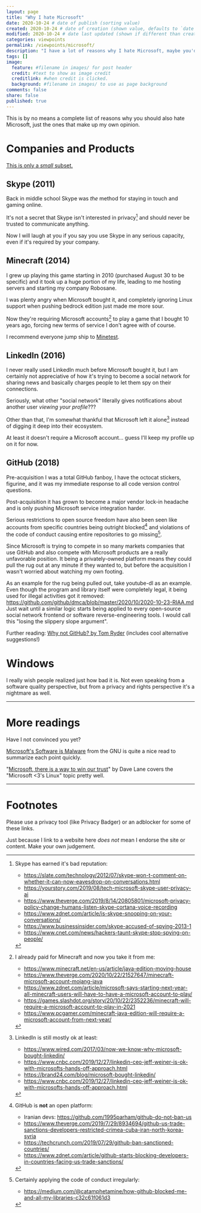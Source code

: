 ```yaml
---
layout: page
title: "Why I hate Microsoft"
date: 2020-10-24 # date of publish (sorting value)
created: 2020-10-24 # date of creation (shown value, defaults to `date`)
modified: 2020-10-24 # date last updated (shown if different than created)
categories: viewpoints
permalink: /viewpoints/microsoft/
description: "I have a lot of reasons why I hate Microsoft, maybe you'd care to read them?"
tags: []
image:
  feature: #filename in images/ for post header
  credit: #text to show as image credit
  creditlink: #when credit is clicked.
  background: #filename in images/ to use as page background
comments: false
share: false
published: true
---
```


This is by no means a complete list of reasons why you should also hate Microsoft, just the ones that make up my own opinion.

# Companies and Products

[This is only a *small* subset.](https://en.wikipedia.org/wiki/List_of_mergers_and_acquisitions_by_Microsoft)

## Skype (2011)

Back in middle school Skype was *the* method for staying in touch and gaming online.

It's not a secret that Skype isn't interested in privacy[^skype-privacy] and should never be trusted to communicate anything.

Now I will laugh at you if you say you use Skype in any serious capacity, even if it's required by your company.

## Minecraft (2014)

I grew up playing this game starting in 2010 (purchased August 30 to be specific) and it took up a huge portion of my life, leading to me hosting servers and starting my company Robosane.

I was plenty angry when Microsoft bought it, and completely ignoring Linux support when pushing bedrock edition just made me more sour.

Now they're requiring Microsoft accounts[^minecraft-microsoft-account] to play a game that I bought 10 years ago, forcing new terms of service I don't agree with of course.

I recommend everyone jump ship to [Minetest](https://www.minetest.net/).

## LinkedIn (2016)

I never really used LinkedIn much before Microsoft bought it, but I am certainly not appreciative of how it's trying to become a social network for sharing news and basically charges people to let them spy on their connections.

Seriously, what other "social network" literally gives notifications about another user *viewing your profile*???

Other than that, I'm somewhat thankful that Microsoft left it alone[^microsoft-linkedin] instead of digging it deep into their ecosystem.

At least it doesn't require a Microsoft account... guess I'll keep my profile up on it for now.

## GitHub (2018)

Pre-acquisition I was a total GitHub fanboy, I have the octocat stickers, figurine, and it was my immediate response to all code version control questions.

Post-acquisition it has grown to become a major vendor lock-in headache and is only pushing Microsoft service integration harder.

Serious restrictions to open source freedom have also been seen like accounts from specific countries being outright blocked[^github-blocking-by-nationality] and violations of the code of conduct causing entire repositories to go missing[^github-coc-deletion].

Since Microsoft is trying to compete in so many markets companies that use GitHub and also compete with Microsoft products are a really unfavorable position. It being a privately-owned platform means they could pull the rug out at any minute if they wanted to, but before the acquisition I wasn't worried about watching my own footing.

As an example for the rug being pulled out, take youtube-dl as an example. Even though the program and library itself were completely legal, it being used for illegal activities got it removed: <https://github.com/github/dmca/blob/master/2020/10/2020-10-23-RIAA.md> Just wait until a similar logic starts being applied to every open-source social network frontend or software reverse-engineering tools. I would call this "losing the slippery slope argument".

Further reading: [Why not GitHub? by Tom Ryder](https://sanctum.geek.nz/why-not-github.html) (includes cool alternative suggestions!)

# Windows

I really wish people realized just how bad it is. Not even speaking from a software quality perspective, but from a privacy and rights perspective it's a nightmare as well.

<!-- # Political -->

---

# More readings

Have I not convinced you yet?

[Microsoft's Software is Malware](https://www.gnu.org/proprietary/malware-microsoft.en.html) from the GNU is quite a nice read to summarize each point quickly.

"[Microsoft, there is a way to win our trust](https://davelane.nz/microsoft-there-way-win-our-trust)" by Dave Lane covers the "Microsoft <3's Linux" topic pretty well.

---

# Footnotes

Please use a privacy tool (like Privacy Badger) or an adblocker for some of these links.

Just because I link to a website here *does not* mean I endorse the site or content. Make your own judgement.

[^skype-privacy]: Skype has earned it's bad reputation:
     - <https://slate.com/technology/2012/07/skype-won-t-comment-on-whether-it-can-now-eavesdrop-on-conversations.html>
     - <https://yourstory.com/2019/08/tech-microsoft-skype-user-privacy-ai>
     - <https://www.theverge.com/2019/8/14/20805801/microsoft-privacy-policy-change-humans-listen-skype-cortana-voice-recording>
     - <https://www.zdnet.com/article/is-skype-snooping-on-your-conversations/>
     - <https://www.businessinsider.com/skype-accused-of-spying-2013-1>
     - <https://www.cnet.com/news/hackers-taunt-skype-stop-spying-on-people/>

[^minecraft-microsoft-account]: I already paid for Minecraft and now you take it from me:
     - <https://www.minecraft.net/en-us/article/java-edition-moving-house>
     - <https://www.theverge.com/2020/10/22/21527647/minecraft-microsoft-account-mojang-java>
     - <https://www.zdnet.com/article/microsoft-says-starting-next-year-all-minecraft-users-will-have-to-have-a-microsoft-account-to-play/>
     - <https://games.slashdot.org/story/20/10/22/2352236/minecraft-will-require-a-microsoft-account-to-play-in-2021>
     - <https://www.pcgamer.com/minecraft-java-edition-will-require-a-microsoft-account-from-next-year/>

[^microsoft-linkedin]: LinkedIn is still mostly ok at least:
     - <https://www.wired.com/2017/03/now-we-know-why-microsoft-bought-linkedin/>
     - <https://www.cnbc.com/2019/12/27/linkedin-ceo-jeff-weiner-is-ok-with-microsofts-hands-off-approach.html>
     - <https://brand24.com/blog/microsoft-bought-linkedin/>
     - <https://www.cnbc.com/2019/12/27/linkedin-ceo-jeff-weiner-is-ok-with-microsofts-hands-off-approach.html>

[^github-blocking-by-nationality]: GitHub is **not** an open platform:
     - Iranian devs: <https://github.com/1995parham/github-do-not-ban-us>
     - <https://www.theverge.com/2019/7/29/8934694/github-us-trade-sanctions-developers-restricted-crimea-cuba-iran-north-korea-syria>
     - <https://techcrunch.com/2019/07/29/github-ban-sanctioned-countries/>
     - <https://www.zdnet.com/article/github-starts-blocking-developers-in-countries-facing-us-trade-sanctions/>

[^github-coc-deletion]: Certainly applying the code of conduct irregularly:
     - <https://medium.com/@catamphetamine/how-github-blocked-me-and-all-my-libraries-c32c61f061d3>
